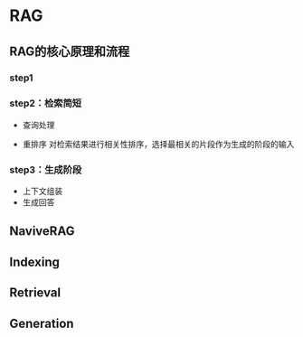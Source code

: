 # RAG

## RAG的核心原理和流程

### step1

### step2：检索简短
- 查询处理

- 重排序
对检索结果进行相关性排序，选择最相关的片段作为生成的阶段的输入

### step3：生成阶段
- 上下文组装
- 生成回答

## NaviveRAG
## Indexing

## Retrieval

## Generation